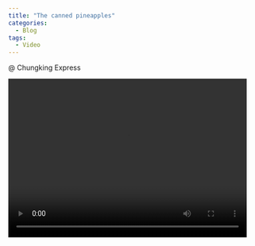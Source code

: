```yaml
---
title: "The canned pineapples"
categories:
  - Blog
tags:
  - Video
---
```


@ Chungking Express

<video width="480" height="320" controls="controls">
  <source src="https://f.video.weibocdn.com/o0/0VGJZWcmlx07VHEJ7jBK01041201qvoC0E010.mp4?label=mp4_720p&template=1280x720.25.0&trans_finger=1f0da16358befad33323e3a1b7f95fc9&media_id=4764275101859998&tp=8x8A3El:7fHprYw&us=0&ori=1&bf=4&ot=h&lp=00002DJCtC&ps=mZ6WB&uid=hIHDRNg&ab=7397-g1,7332-g1,1192-g0,1258-g0,3601-g27&Expires=1651421848&ssig=PvguCowo4L&KID=unistore,video" type="video/mp4">
</video>


<script src="https://utteranc.es/client.js"
        repo="serendipityinlife/serendipityinlife.github.io"
        issue-term="pathname"
        theme="github-light"
        crossorigin="anonymous"
        async>
</script>
